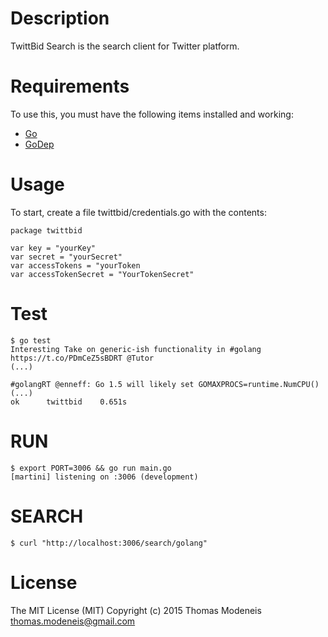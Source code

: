 Description
===========

TwittBid Search is the search client for Twitter platform.

Requirements
============

To use this, you must have the following items installed and working:

* [Go](https://golang.org/)
* [GoDep](https://github.com/tools/godep)

Usage
=====

To start, create a file twittbid/credentials.go with the contents:
```
package twittbid

var key = "yourKey"
var secret = "yourSecret"
var accessTokens = "yourToken
var accessTokenSecret = "YourTokenSecret"

```


Test
=====

```
$ go test
Interesting Take on generic-ish functionality in #golang https://t.co/PDmCeZ5sBDRT @Tutor
(...)

#golangRT @enneff: Go 1.5 will likely set GOMAXPROCS=runtime.NumCPU()
(...)
ok  	twittbid	0.651s

```

RUN
====

```
$ export PORT=3006 && go run main.go
[martini] listening on :3006 (development)
```

SEARCH
======

```
$ curl "http://localhost:3006/search/golang"
```

License
=======
The MIT License (MIT)
Copyright (c) 2015 Thomas Modeneis <thomas.modeneis@gmail.com>
